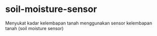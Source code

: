 # soil-moisture-sensor
Menyukat kadar kelembapan tanah menggunakan sensor kelembapan tanah (soil moisture sensor) 
